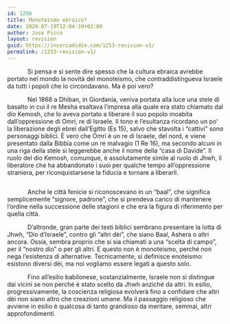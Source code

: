 ```yaml
---
id: 1256
title: Monoteismo ebraico?
date: 2020-07-19T12:04:19+02:00
author: Jose Picco
layout: revision
guid: https://incercadidio.com/1253-revision-v1/
permalink: /1253-revision-v1/
---
```

&nbsp;&nbsp;&nbsp;&nbsp;&nbsp;&nbsp;&nbsp;&nbsp;&nbsp;&nbsp;&nbsp; Si pensa e si sente dire spesso che la cultura ebraica avrebbe portato nel mondo la novità del monoteismo, che contraddistingueva Israele da tutti i popoli che lo circondavano. Ma è poi vero?

&nbsp;&nbsp;&nbsp;&nbsp;&nbsp;&nbsp;&nbsp;&nbsp;&nbsp;&nbsp;&nbsp; Nel 1868 a Dhiban, in Giordania, veniva portata alla luce una stele di basalto in cui il re Mesha esaltava l’impresa alla quale era stato chiamato dal dio Kemosh, che lo aveva portato a liberare il suo popolo moabita dall’oppressione di Omri, re di Israele. Il tono e l’esultanza ricordano un po’ la liberazione degli ebrei dall’Egitto (Es 15), salvo che stavolta i “cattivi” sono personaggi biblici. È vero che Omri è un re di Israele, del nord, e viene presentato dalla Bibbia come un re malvagio (1 Re 16), ma secondo alcuni in una riga della stele si leggerebbe anche il nome della “casa di Davide”. Il ruolo del dio Kemosh, comunque, è assolutamente simile al ruolo di Jhwh, il liberatore che ha abbandonato i suoi per qualche tempo all’oppressione straniera, per riconquistarsene la fiducia e tornare a liberarli.<figure class="wp-block-image size-large">

<img src="https://incercadidio.com/wp-content/uploads/2020/07/f2.png" alt="" class="wp-image-1255" srcset="https://incercadidio.com/wp-content/uploads/2020/07/f2.png 929w, https://incercadidio.com/wp-content/uploads/2020/07/f2-300x164.png 300w, https://incercadidio.com/wp-content/uploads/2020/07/f2-768x420.png 768w" sizes="(max-width: 929px) 100vw, 929px" /> </figure> 

&nbsp;&nbsp;&nbsp;&nbsp;&nbsp;&nbsp;&nbsp;&nbsp;&nbsp;&nbsp;&nbsp; Anche le città fenicie si riconoscevano in un “baal”, che significa semplicemente “signore, padrone”, che si prendeva carico di mantenere l’ordine nella successione delle stagioni e che era la figura di riferimento per quella città. 

&nbsp;&nbsp;&nbsp;&nbsp;&nbsp;&nbsp;&nbsp;&nbsp;&nbsp;&nbsp;&nbsp; D’altronde, gran parte dei testi biblici sembrano presentare la lotta di Jhwh, “Dio d’Israele”, contro gli “altri dèi”, che siano Baal, Ashera o altri ancora. Ossia, sembra proprio che si sia chiamati a una “scelta di campo”, per il “nostro dio” o per gli altri. E questo non è monoteismo, perché non nega l’esistenza di alternative. Tecnicamente, si definisce enoteismo: esistono diversi dèi, ma noi vogliamo essere legati a questo solo.

&nbsp;&nbsp;&nbsp;&nbsp;&nbsp;&nbsp;&nbsp;&nbsp;&nbsp;&nbsp;&nbsp; Fino all’esilio babilonese, sostanzialmente, Israele non si distingue dai vicini se non perché è stato scelto da Jhwh anziché da altri. In esilio, progressivamente, la coscienza religiosa evolverà fino a confidare che altri dèi non siano altro che creazioni umane. Ma il passaggio religioso che avviene in esilio è qualcosa di tanto grandioso da meritare, semmai, altri approfondimenti.<figure class="wp-block-image">

![]() </figure>